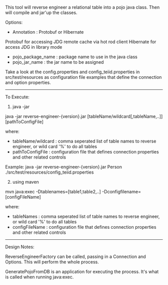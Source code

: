 This tool will reverse engineer a relational table into a pojo java class.  Then will compile and jar'up the classes.

Options:
-  Annotation :  Protobuf or Hibernate

Protobuf for accessing JDG remote cache via hot rod client
Hibernate for access JDG in library mode


-  	pojo_package_name : package name to use in the java class
-	pojo_jar_name :  the jar name to be assigned


Take a look at the config.properties and config_teiid.properties in src/test/resources as configuration file examples that define 
the connection and option properties.

------------------

To Execute:

1)  java -jar

java -jar reverse-engineer-{version}.jar [tableName/wildcard[,tableName,..]] [pathToConfigFile]

where:
- tableName/wildcard : comma seperated list of table names to reverse engineer, or wild card '%' to do all tables
- pathToConfigFile :  configuration file that defines connection properties and other related controls

Example:   java -jar reverse-engineer-{version}.jar Person  ./src/test/resources/config_teiid.properties


2)  using maven

mvn java:exec  -Dtablenames=[table1,table2,..]  -Dconfigfilename=[configFileName]

where:
- tableNames : comma seperated list of table names to reverse engineer, or wild card '%' to do all tables
- configFileName :  configuration file that defines connection properties and other related controls



----------------

Design Notes:

ReverseEngineerFactory can be called, passing in a Connection and Options.  This will perform the whole process.

GeneratePojoFromDB is an application for executing the process.  It's what is called when running java:exec.

